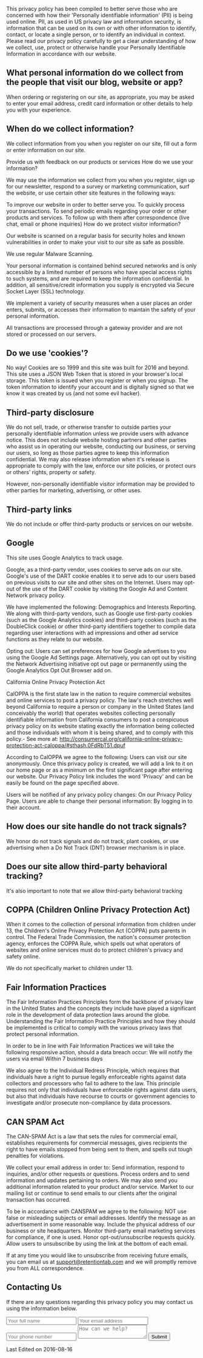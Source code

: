 This privacy policy has been compiled to better serve those who are concerned with how their 'Personally identifiable information' (PII) is being used online. PII, as used in US privacy law and information security, is information that can be used on its own or with other information to identify, contact, or locate a single person, or to identify an individual in context. Please read our privacy policy carefully to get a clear understanding of how we collect, use, protect or otherwise handle your Personally Identifiable Information in accordance with our website.

## What personal information do we collect from the people that visit our blog, website or app?

When ordering or registering on our site, as appropriate, you may be asked to enter your email address, credit card information or other details to help you with your experience.

## When do we collect information?

We collect information from you when you register on our site, fill out a form or enter information on our site.

Provide us with feedback on our products or services 
How do we use your information?

We may use the information we collect from you when you register, sign up for our newsletter, respond to a survey or marketing communication, surf the website, or use certain other site features in the following ways:

To improve our website in order to better serve you.
To quickly process your transactions.
To send periodic emails regarding your order or other products and services.
To follow up with them after correspondence (live chat, email or phone inquiries)
How do we protect visitor information?

Our website is scanned on a regular basis for security holes and known vulnerabilities in order to make your visit to our site as safe as possible.

We use regular Malware Scanning.

Your personal information is contained behind secured networks and is only accessible by a limited number of persons who have special access rights to such systems, and are required to keep the information confidential. In addition, all sensitive/credit information you supply is encrypted via Secure Socket Layer (SSL) technology.

We implement a variety of security measures when a user places an order enters, submits, or accesses their information to maintain the safety of your personal information.

All transactions are processed through a gateway provider and are not stored or processed on our servers.

## Do we use 'cookies'?

No way! Cookies are so 1999 and this site was built for 2016 and beyond. This site uses a JSON Web Token that is stored in your browser's local storage. This token is issued when you register or when you signup. The token information to identify your account and is digitally signed so that we know it was created by us (and not some evil hacker).

## Third-party disclosure

We do not sell, trade, or otherwise transfer to outside parties your personally identifiable information unless we provide users with advance notice. This does not include website hosting partners and other parties who assist us in operating our website, conducting our business, or serving our users, so long as those parties agree to keep this information confidential. We may also release information when it's release is appropriate to comply with the law, enforce our site policies, or protect ours or others' rights, property or safety. 

However, non-personally identifiable visitor information may be provided to other parties for marketing, advertising, or other uses.

## Third-party links

We do not include or offer third-party products or services on our website.

## Google

This site uses Google Analytics to track usage.

Google, as a third-party vendor, uses cookies to serve ads on our site. Google's use of the DART cookie enables it to serve ads to our users based on previous visits to our site and other sites on the Internet. Users may opt-out of the use of the DART cookie by visiting the Google Ad and Content Network privacy policy.

We have implemented the following:
Demographics and Interests Reporting.
We along with third-party vendors, such as Google use first-party cookies (such as the Google Analytics cookies) and third-party cookies (such as the DoubleClick cookie) or other third-party identifiers together to compile data regarding user interactions with ad impressions and other ad service functions as they relate to our website.

Opting out:
Users can set preferences for how Google advertises to you using the Google Ad Settings page. Alternatively, you can opt out by visiting the Network Advertising initiative opt out page or permanently using the Google Analytics Opt Out Browser add on.

California Online Privacy Protection Act

CalOPPA is the first state law in the nation to require commercial websites and online services to post a privacy policy. The law's reach stretches well beyond California to require a person or company in the United States (and conceivably the world) that operates websites collecting personally identifiable information from California consumers to post a conspicuous privacy policy on its website stating exactly the information being collected and those individuals with whom it is being shared, and to comply with this policy.- See more at: http://consumercal.org/california-online-privacy-protection-act-caloppa/#sthash.0FdRbT51.dpuf

According to CalOPPA we agree to the following:
Users can visit our site anonymously.
Once this privacy policy is created, we will add a link to it on our home page or as a minimum on the first significant page after entering our website.
Our Privacy Policy link includes the word 'Privacy' and can be easily be found on the page specified above.

Users will be notified of any privacy policy changes:
On our Privacy Policy Page.
Users are able to change their personal information:
By logging in to their account.

## How does our site handle do not track signals?
We honor do not track signals and do not track, plant cookies, or use advertising when a Do Not Track (DNT) browser mechanism is in place.

## Does our site allow third-party behavioral tracking?
It's also important to note that we allow third-party behavioral tracking

## COPPA (Children Online Privacy Protection Act)

When it comes to the collection of personal information from children under 13, the Children's Online Privacy Protection Act (COPPA) puts parents in control. The Federal Trade Commission, the nation's consumer protection agency, enforces the COPPA Rule, which spells out what operators of websites and online services must do to protect children's privacy and safety online.

We do not specifically market to children under 13.

## Fair Information Practices

The Fair Information Practices Principles form the backbone of privacy law in the United States and the concepts they include have played a significant role in the development of data protection laws around the globe. Understanding the Fair Information Practice Principles and how they should be implemented is critical to comply with the various privacy laws that protect personal information.

In order to be in line with Fair Information Practices we will take the following responsive action, should a data breach occur:
We will notify the users via email
Within 7 business days

We also agree to the Individual Redress Principle, which requires that individuals have a right to pursue legally enforceable rights against data collectors and processors who fail to adhere to the law. This principle requires not only that individuals have enforceable rights against data users, but also that individuals have recourse to courts or government agencies to investigate and/or prosecute non-compliance by data processors.

## CAN SPAM Act

The CAN-SPAM Act is a law that sets the rules for commercial email, establishes requirements for commercial messages, gives recipients the right to have emails stopped from being sent to them, and spells out tough penalties for violations.

We collect your email address in order to:
Send information, respond to inquiries, and/or other requests or questions.
Process orders and to send information and updates pertaining to orders.
We may also send you additional information related to your product and/or service.
Market to our mailing list or continue to send emails to our clients after the original transaction has occurred.

To be in accordance with CANSPAM we agree to the following:
NOT use false or misleading subjects or email addresses.
Identify the message as an advertisement in some reasonable way.
Include the physical address of our business or site headquarters.
Monitor third-party email marketing services for compliance, if one is used.
Honor opt-out/unsubscribe requests quickly.
Allow users to unsubscribe by using the link at the bottom of each email.

If at any time you would like to unsubscribe from receiving future emails, you can email us at
support@retentiontab.com and we will promptly remove you from ALL correspondence.


## Contacting Us

If there are any questions regarding this privacy policy you may contact us using the information below.

<form action="https://api.formbucket.com/f/vCDgvMn" method="post">
  <input type="text" name="name" placeholder="Your full name" />
  <input type="text" name="email" placeholder="Your email address" />
  <input type="text" name="phone" placeholder="Your phone number" />
  <textarea name="message" placeholder="How can we help?"></textarea>
  <button type="submit">Submit</button>
</form>

Last Edited on 2016-08-16
